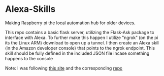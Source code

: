 # Alexa-Skills
Making Raspberry pi the local automation hub for older devices. 

This repo contains a basic flask server, utilizing the Flask-Ask package to interface with Alexa. 
To further make this happen I utilize "ngrok" (on the pi its the Linux ARM) download to open up a tunnel.
I then create an Alexa skill (in the Amazon developer console) that points to the ngrok endpoint. 
This skill should be fully defined in the included JSON file incase something happens to the console

Note: I was following [this site](https://www.hackster.io/nishit-patel/controlling-raspberry-pi-using-alexa-33715b#:~:text=Head%20over%20to%20'test'%20section,you%20skill%20on%20your%20device.) and the corresponding [repo](https://github.com/nishitpatel28/Controlling-Raspberry-Pi-using-Alexa)
